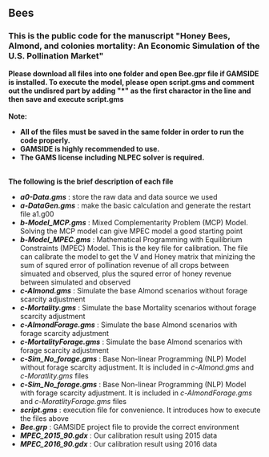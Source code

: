 ## Bees
### This is the public code for the manuscript "Honey Bees, Almond, and colonies mortality: An Economic Simulation of the U.S. Pollination Market"

**Please download all files into one folder and open Bee.gpr file if GAMSIDE is installed. To execute the model, please open script.gms  and comment out the undisred part by adding "*" as the first charactor in the line and then save and execute script.gms**  <br>
<br>
**Note:**<br>
* **All of the files must be saved in the same folder in order to run the code properly.** <br>
* **GAMSIDE is highly recommended to use.** <br>
* **The GAMS license including NLPEC solver is required.** <br><br>

**The following is the brief description of each file** <br>
* ***a0-Data.gms*** : store the raw data and data source we used
* ***a-DataGen.gms*** : make the basic calculation and generate the restart file a1.g00
* ***b-Model_MCP.gms*** : Mixed Complementarity Problem (MCP) Model. Solving the MCP model can give MPEC model a good starting point
* ***b-Model_MPEC.gms*** : Mathematical Programming with Equilibrium Constraints (MPEC) Model. This is the key file for calibration. The file can calibrate the model to get the V and Honey matrix that minizing the sum of squred error of pollination revenue of all crops between simuated and observed, plus the squred error of honey revenue between simulated and observed
* ***c-Almond.gms*** : Simulate the base Almond scenarios without forage scarcity adjustment
* ***c-Mortality.gms*** : Simulate the base Mortality scenarios without forage scarcity adjustment
* ***c-AlmondForage.gms*** : Simulate the base Almond scenarios with forage scarcity adjustment
* ***c-MortalityForage.gms*** : Simulate the base Almond scenarios with forage scarcity adjustment
* ***c-Sim_No_forage.gms*** : Base Non-linear Programming (NLP) Model without forage scarcity adjustment. It is included in *c-Almond.gms* and *c-Moratlity.gms* files
* ***c-Sim_No_forage.gms*** : Base Non-linear Programming (NLP) Model with forage scarcity adjustment. It is included in *c-AlmondForage.gms* and *c-MoratlityForage.gms* files
* ***script.gms*** : execution file for convenience. It introduces how to execute the files above
* ***Bee.grp*** : GAMSIDE project file to provide the correct environment
* ***MPEC_2015_90.gdx*** : Our calibration result using 2015 data
* ***MPEC_2016_90.gdx*** : Our calibration result using 2016 data
